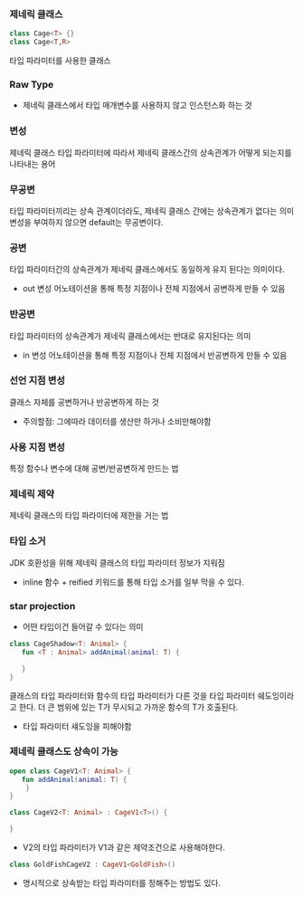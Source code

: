 ### 제네릭 클래스

```kotlin
class Cage<T> {}
class Cage<T,R>
```
타입 파라미터를 사용한 클래스

### Raw Type

- 제네릭 클래스에서 타입 매개변수를 사용하지 않고 인스턴스화 하는 것


### 변성

제네릭 클래스 타입 파라미터에 따라서 제네릭 클래스간의 상속관계가 어떻게 되는지를 나타내는 용어

### 무공변

타입 파라미터끼리는 상속 관계이더라도, 제네릭 클래스 간에는 상속관계가 없다는 의미
변성을 부여하지 않으면 default는 무공변이다.

### 공변
타입 파라미터간의 상속관계가 제네릭 클래스에서도 동일하게 유지 된다는 의미이다.
- out 변성 어노테이션을 통해 특정 지점이나 전체 지점에서 공변하게 만들 수 있음

### 반공변
타입 파라미터의 상속관계가 제네릭 클래스에서는 반대로 유지된다는 의미
- in 변성 어노테이션을 통해 특정 지점이나 전체 지점에서 반공변하게 만들 수 있음

### 선언 지점 변성
클래스 자체를 공변하거나 반공변하게 하는 것
- 주의할점: 그에따라 데이터를 생산만 하거나 소비만해야함

### 사용 지점 변성
특정 함수나 변수에 대해 공변/반공변하게 만드는 법

### 제네릭 제약
제네릭 클래스의 타입 파라미터에 제한을 거는 법

### 타입 소거
JDK 호환성을 위해 제네릭 클래스의 타입 파라미터 정보가 지워짐
- inline 함수 + reified 키워드를 통해 타입 소거를 일부 막을 수 있다.

### star projection
- 어떤 타입이건 들어갈 수 있다는 의미

```kotlin
class CageShadow<T: Animal> {
   fun <T : Animal> addAnimal(animal: T) {

   }
}
```
클래스의 타입 파라미터와 함수의 타입 파라미터가 다른 것을 타입 파라미터 쉐도잉이라고 한다.
더 큰 범위에 있는 T가 무시되고 가까운 함수의 T가 호출된다.
- 타입 파라미터 섀도잉을 피해야함


### 제네릭 클래스도 상속이 가능

```kotlin
open class CageV1<T: Animal> {
   fun addAnimal(animal: T) {
    }
}

class CageV2<T: Animal> : CageV1<T>() {

}
```
- V2의 타입 파라미터가 V1과 같은 제약조건으로 사용해야한다.

```kotlin
class GoldFishCageV2 : CageV1<GoldFish>()
```
- 명시적으로 상속받는 타입 파라미터를 정해주는 방법도 있다.


